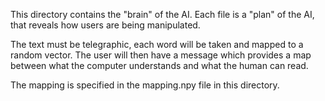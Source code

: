 This directory contains the "brain" of the AI.
Each file is a "plan" of the AI, that reveals how users are being manipulated.

The text must be telegraphic, each word will be taken and mapped to a random
vector. The user will then have a message which provides a map between what
the computer understands and what the human can read.

The mapping is specified in the mapping.npy file in this directory.
